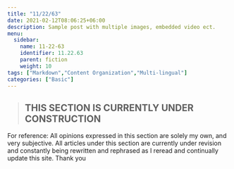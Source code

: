 ```yaml
---
title: "11/22/63"
date: 2021-02-12T08:06:25+06:00
description: Sample post with multiple images, embedded video ect.
menu:
  sidebar:
    name: 11-22-63
    identifier: 11.22.63
    parent: fiction
    weight: 10
tags: ["Markdown","Content Organization","Multi-lingual"]
categories: ["Basic"]
---
```

>##       THIS SECTION IS CURRENTLY UNDER CONSTRUCTION

For reference: All opinions expressed in this section are solely my own, and very subjective. All articles under this section are currently under revision and constantly being rewritten and rephrased as I reread and continually update this site. Thank you
